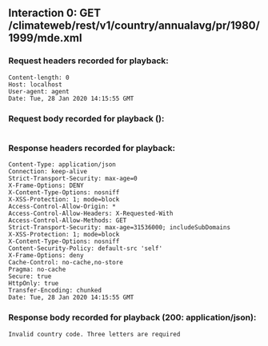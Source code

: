 ## Interaction 0: GET /climateweb/rest/v1/country/annualavg/pr/1980/1999/mde.xml

### Request headers recorded for playback:

```
Content-length: 0
Host: localhost
User-agent: agent
Date: Tue, 28 Jan 2020 14:15:55 GMT
```

### Request body recorded for playback ():

```

```

### Response headers recorded for playback:

```
Content-Type: application/json
Connection: keep-alive
Strict-Transport-Security: max-age=0
X-Frame-Options: DENY
X-Content-Type-Options: nosniff
X-XSS-Protection: 1; mode=block
Access-Control-Allow-Origin: *
Access-Control-Allow-Headers: X-Requested-With
Access-Control-Allow-Methods: GET
Strict-Transport-Security: max-age=31536000; includeSubDomains
X-XSS-Protection: 1; mode=block
X-Content-Type-Options: nosniff
Content-Security-Policy: default-src 'self'
X-Frame-Options: deny
Cache-Control: no-cache,no-store
Pragma: no-cache
Secure: true
HttpOnly: true
Transfer-Encoding: chunked
Date: Tue, 28 Jan 2020 14:15:55 GMT
```

### Response body recorded for playback (200: application/json):

```
Invalid country code. Three letters are required
```

